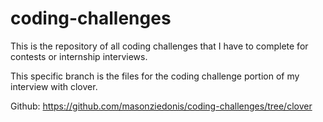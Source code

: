 # coding-challenges
This is the repository of all coding challenges that I have to complete for contests or internship interviews.

This specific branch is the files for the coding challenge portion of my interview with clover.

Github: https://github.com/masonziedonis/coding-challenges/tree/clover
